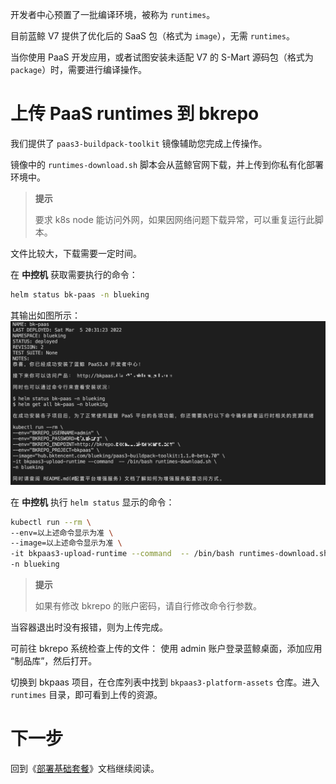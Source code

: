开发者中心预置了一批编译环境，被称为 `runtimes`。

目前蓝鲸 V7 提供了优化后的 SaaS 包（格式为 `image`），无需 `runtimes`。

当你使用 PaaS 开发应用，或者试图安装未适配 V7 的 S-Mart 源码包（格式为 `package`）时，需要进行编译操作。


# 上传 PaaS runtimes 到 bkrepo

我们提供了 `paas3-buildpack-toolkit` 镜像辅助您完成上传操作。

镜像中的 `runtimes-download.sh` 脚本会从蓝鲸官网下载，并上传到你私有化部署环境中。

>**提示**
>
>要求 k8s node 能访问外网，如果因网络问题下载异常，可以重复运行此脚本。

文件比较大，下载需要一定时间。

在 **中控机** 获取需要执行的命令：
``` bash
helm status bk-paas -n blueking
```
其输出如图所示：
![](./assets/2022-03-09-10-42-53.png)

在 **中控机** 执行 `helm status` 显示的命令：
``` bash
kubectl run --rm \
--env=以上述命令显示为准 \
--image=以上述命令显示为准 \
-it bkpaas3-upload-runtime --command  -- /bin/bash runtimes-download.sh \
-n blueking
```

>**提示**
>
>如果有修改 bkrepo 的账户密码，请自行修改命令行参数。

当容器退出时没有报错，则为上传完成。

可前往 bkrepo 系统检查上传的文件：
使用 admin 账户登录蓝鲸桌面，添加应用 “制品库”，然后打开。

切换到 bkpaas 项目，在仓库列表中找到 `bkpaas3-platform-assets` 仓库。进入 `runtimes` 目录，即可看到上传的资源。


# 下一步
回到《[部署基础套餐](install-bkce.md#paas-runtimes)》文档继续阅读。
